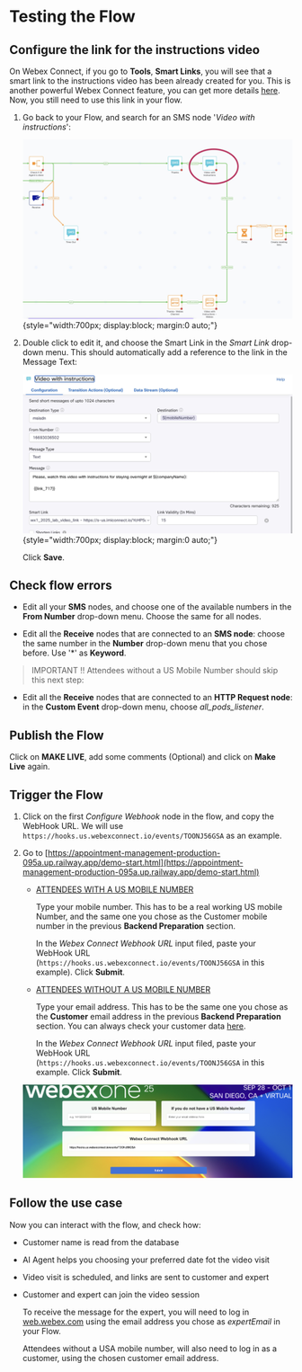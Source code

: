 # Testing the Flow

## Configure the link for the instructions video

On Webex Connect, if you go to **Tools**, **Smart Links**, you will see that a smart link to the instructions video has been already created for you. This is another powerful Webex Connect feature, you can get more details [here](https://help.webexconnect.io/docs/smart-links). Now, you still need to use this link in your flow.

1. Go back to your Flow, and search for an SMS node '_Video with instructions_':

    ![Instructions Video](images/instrucions-video.jpg){style="width:700px; display:block; margin:0 auto;"}

2. Double click to edit it, and choose the Smart Link in the _Smart Link_ drop-down menu. This should automatically add a reference to the link in the Message Text:

    ![Smart Link](images/smart-link.jpg){style="width:700px; display:block; margin:0 auto;"}

    Click **Save**.

## Check flow errors

- Edit all your **SMS** nodes, and choose one of the available numbers in the **From Number** drop-down menu. Choose the same for all nodes.

- Edit all the **Receive** nodes that are connected to an **SMS node**: choose the same number in the **Number** drop-down menu that you chose before. Use '\*' as **Keyword**.

> IMPORTANT !! Attendees without a US Mobile Number should skip this next step:

- Edit all the **Receive** nodes that are connected to an **HTTP Request node**: in the **Custom Event** drop-down menu, choose _all_pods_listener_.

## Publish the Flow

Click on **MAKE LIVE**, add some comments (Optional) and click on **Make Live** again.


## Trigger the Flow

1. Click on the first _Configure Webhook_ node in the flow, and copy the WebHook URL. We will use `https://hooks.us.webexconnect.io/events/TOONJ56GSA` as an example.


2. Go to [https://appointment-management-production-095a.up.railway.app/demo-start.html](https://appointment-management-production-095a.up.railway.app/demo-start.html) 

    - <ins>ATTENDEES WITH A US MOBILE NUMBER</ins>

        Type your mobile number. This has to be a real working US mobile Number, and the same one you chose as the Customer mobile number in the previous **Backend Preparation** section.

        In the _Webex Connect Webhook URL_ input filed, paste your WebHook URL (`https://hooks.us.webexconnect.io/events/TOONJ56GSA` in this example). Click **Submit**.

    - <ins>ATTENDEES WITHOUT A US MOBILE NUMBER</ins>

        Type your email address. This has to be the same one you chose as the **Customer** email address in the previous **Backend Preparation** section. You can always check your customer data [here](https://appointment-management-production-095a.up.railway.app/database.html).

        In the _Webex Connect Webhook URL_ input filed, paste your WebHook URL (`https://hooks.us.webexconnect.io/events/TOONJ56GSA` in this example. Click **Submit**.


    ![Testing the Flow](images/testing-flow.png)

## Follow the use case

Now you can interact with the flow, and check how:

- Customer name is read from the database
- AI Agent helps you choosing your preferred date fot the video visit
- Video visit is scheduled, and links are sent to customer and expert
- Customer and expert can join the video session

    To receive the message for the expert, you will need to log in [web.webex.com](https://web.webex.com) using the email address you chose as _expertEmail_ in your Flow.
    
    Attendees without a USA mobile number, will also need to log in as a customer, using the chosen customer email address.

